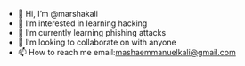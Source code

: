 - 👋 Hi, I’m @marshakali
- 👀 I’m interested in learning hacking
- 🌱 I’m currently learning phishing attacks
- 💞️ I’m looking to collaborate on with anyone
- 📫 How to reach me email:mashaemmanuelkali@gmail.com

<!---
marshakali/marshakali is a ✨ special ✨ repository because its `README.md` (this file) appears on your GitHub profile.
You can click the Preview link to take a look at your changes.
--->
